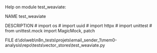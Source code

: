 Help on module test_weaviate:

NAME
    test_weaviate

DESCRIPTION
    # import os
    # import uuid
    # import httpx
    # import unittest
    # from unittest.mock import MagicMock, patch

FILE
    d:\do\web\n8n_tests\projets\email_sender_1\mem0-analysis\repo\tests\vector_stores\test_weaviate.py


